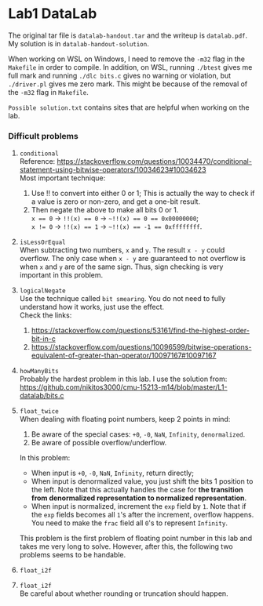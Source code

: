 # Lab1 DataLab

The original tar file is `datalab-handout.tar` and the writeup is
`datalab.pdf`. My solution is in `datalab-handout-solution`.

When working on WSL on Windows, I need to remove the `-m32` flag
in the `Makefile` in order to compile. In addition, on WSL, running
`./btest` gives me full mark and running `./dlc bits.c` gives no
warning or violation, but `./driver.pl` gives me zero mark. This might
be because of the removal of the `-m32` flag in `Makefile`.

`Possible solution.txt` contains sites that are helpful when working on the lab.  

### Difficult problems
1. `conditional`  
    Reference: https://stackoverflow.com/questions/10034470/conditional-statement-using-bitwise-operators/10034623#10034623  
    Most important technique:
    1. Use !! to convert into either 0 or 1; This is actually the way to
    check if a value is zero or non-zero, and get a one-bit result.
    2. Then negate the above to make all bits 0 or 1.  
    `x == 0` -> `!!(x) == 0` -> `~!!(x) == 0 == 0x00000000`;  
    `x != 0` -> `!!(x) == 1` -> `~!!(x) == -1 == 0xffffffff`.  
  

2. `isLessOrEqual`  
    When subtracting two numbers, `x` and `y`. The result `x - y` could overflow. 
    The only case when `x - y` are guaranteed to not overflow is when `x` and `y`
    are of the same sign. Thus, sign checking is very important in this problem.  

3. `logicalNegate`   
    Use the technique called `bit smearing`. You do not need to fully 
    understand how it works, just use the effect.  
    Check the links:   
    1. https://stackoverflow.com/questions/53161/find-the-highest-order-bit-in-c  
    2. https://stackoverflow.com/questions/10096599/bitwise-operations-equivalent-of-greater-than-operator/10097167#10097167
4. `howManyBits`  
    Probably the hardest problem in this lab. I use the solution from:  
    https://github.com/nikitos3000/cmu-15213-m14/blob/master/L1-datalab/bits.c  
    
5. `float_twice`  
    When dealing with floating point numbers, keep 2 points in mind:  
    1. Be aware of the special cases: `+0`, `-0`, `NaN`, `Infinity`, `denormalized`.  
    2. Be aware of possible overflow/underflow.  

    In this problem:  
    - When input is `+0`, `-0`, `NaN`, `Infinity`, return directly;  
    - When input is denormalized value, you just shift the bits 1 position to the left. Note that this actually handles the case for **the transition from denormalized representation to normalized representation**.   
    - When input is normalized, increment the `exp` field by `1`. Note that if the `exp` fields becomes all `1`'s after the increment, overflow happens. You need to make the `frac` field all `0`'s to represent `Infinity`.  

    This problem is the first problem of floating point number in this lab and takes me very long to solve. However, after this, the following two problems seems to be handable.
6. `float_i2f`
7. `float_i2f`  
    Be careful about whether rounding or truncation should happen.
